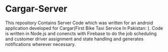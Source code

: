 # Cargar-Server
This repository Contains Server Code which was written for an android application developed for Cargar(First Bike Taxi Service In Pakistan: ). Code is written in Node.js and conencts with Firebase to do the job scheduling and customer driver assignment and state handling and generates notifications wherever necessary. 
